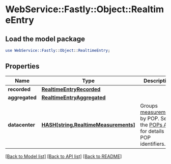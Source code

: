 # WebService::Fastly::Object::RealtimeEntry

## Load the model package
```perl
use WebService::Fastly::Object::RealtimeEntry;
```

## Properties
Name | Type | Description | Notes
------------ | ------------- | ------------- | -------------
**recorded** | [**RealtimeEntryRecorded**](RealtimeEntryRecorded.md) |  | [optional] 
**aggregated** | [**RealtimeEntryAggregated**](RealtimeEntryAggregated.md) |  | [optional] 
**datacenter** | [**HASH[string,RealtimeMeasurements]**](RealtimeMeasurements.md) | Groups [measurements](#measurements-data-model) by POP. See the [POPs API](https://www.fastly.com/documentation/reference/api/utils/pops/) for details of POP identifiers. | [optional] 

[[Back to Model list]](../README.md#documentation-for-models) [[Back to API list]](../README.md#documentation-for-api-endpoints) [[Back to README]](../README.md)


